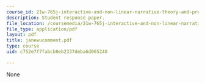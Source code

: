 ```yaml
---
course_id: 21w-765j-interactive-and-non-linear-narrative-theory-and-practice-spring-2004
description: Student response paper.
file_location: /coursemedia/21w-765j-interactive-and-non-linear-narrative-theory-and-practice-spring-2004/c752e7f7fabcb0eb2337deba6d065240_janewucomment.pdf
file_type: application/pdf
layout: pdf
title: janewucomment.pdf
type: course
uid: c752e7f7fabcb0eb2337deba6d065240

---
```

None